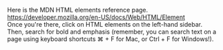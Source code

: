 Here is the MDN HTML elements reference page.   
https://developer.mozilla.org/en-US/docs/Web/HTML/Element  
Once you're there, click on HTML elements on the left-hand sidebar.  
Then, search for bold and emphasis (remember, you can search text on a page using keyboard shortcuts ⌘ + F for Mac, or Ctrl + F for Windows!).
